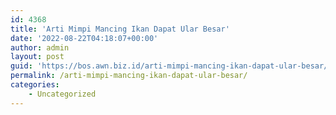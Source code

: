 ```yaml
---
id: 4368
title: 'Arti Mimpi Mancing Ikan Dapat Ular Besar'
date: '2022-08-22T04:18:07+00:00'
author: admin
layout: post
guid: 'https://bos.awn.biz.id/arti-mimpi-mancing-ikan-dapat-ular-besar/'
permalink: /arti-mimpi-mancing-ikan-dapat-ular-besar/
categories:
    - Uncategorized
---
```


